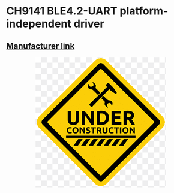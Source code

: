 # CH9141 BLE4.2-UART platform-independent driver

## [Manufacturer link](https://www.wch-ic.com/products/CH9141.html)

<img style="display: block; margin: auto;" src="doc/under_construction.png">